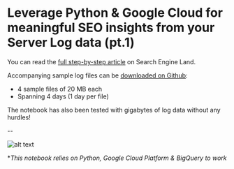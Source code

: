 # Leverage Python & Google Cloud for meaningful SEO insights from your Server Log data (pt.1)


You can read the [full step-by-step article](https://searchengineland.com/leverage-python-and-google-cloud-to-extract-meaningful-seo-insights-from-server-log-data-329199) on Search Engine Land.

Accompanying sample log files can be [downloaded on Github](https://github.com/CharlyWargnier/Server_Log_Analyser_for_SEO/tree/master/Sample_CSV_Files):

- 4 sample files of 20 MB each
- Spanning 4 days (1 day per file)

The notebook has also been tested with gigabytes of log data without any hurdles!

--

![alt text](https://i.ibb.co/3fWYYMv/banner-03-smaller.jpg)

**This notebook relies on Python, Google Cloud Platform & BigQuery to work*



